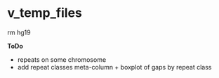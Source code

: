# v_temp_files
rm hg19

__ToDo__

- repeats on some chromosome
- add repeat classes meta-column + boxplot of gaps by repeat class
